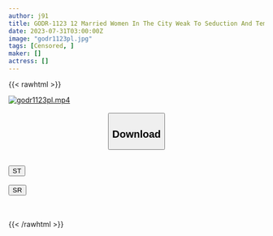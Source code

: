 ```yaml
---
author: j91
title: GODR-1123 12 Married Women In The City Weak To Seduction And Temptation 4 Hours
date: 2023-07-31T03:00:00Z
image: "godr1123pl.jpg"
tags: [Censored, ]
maker: []
actress: []
---
```



{{< rawhtml >}}

<div class="video" data-videoid="b3eOzZGv39TPgGO">
    <a href="javascript:;">
        <img src="https://my.j91.asia/posts/godr1123pl/godr1123pl.jpg" width="WIDTH" height="HEIGHT" alt="godr1123pl.mp4" loading="lazy">
    </a>
</div>

<script type="text/javascript" src="https://j91.asia/asset/on-demand-st.js"></script>

<br>
  <link rel="stylesheet" href="https://j91.asia/asset/bs5.css">
  
  <center>
  <button class="btn btn-primary" type="button" data-bs-toggle="collapse" data-bs-target=".multi-collapse" aria-expanded="false" aria-controls="multiCollapseExample1 multiCollapseExample2"><h2>Download</h2></button></center>
</p>
<div class="row">
  <div class="col">
    <div class="collapse multi-collapse" id="multiCollapseExample1">
      <div class="card card-body">
	      	      <br>
<div class="buttons">  
<a href="https://streamtape.to/v/b3eOzZGv39TPgGO"><button class="btn-hover color-3"><i class="fa fa-download"></i> ST</button></a></div>
    </div>
  </div>
</div>
  <div class="col">
    <div class="collapse multi-collapse" id="multiCollapseExample2">
      <div class="card card-body">
	      <br>
<div class="buttons">
    <a href="https://streamruby.com/zvsoog8m0ubn.html"><button class="btn-hover color-9"><i class="fa fa-download"></i> SR</button></a></div>
<br><br>
      </div>
    </div>
  </div>
</div>

{{< /rawhtml >}}
